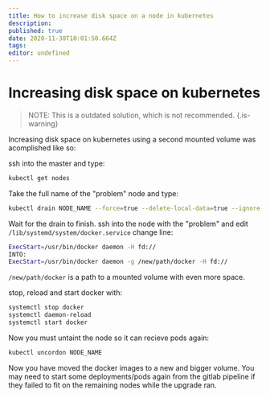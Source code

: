```yaml
---
title: How to increase disk space on a node in kubernetes
description: 
published: true
date: 2020-11-30T10:01:50.664Z
tags: 
editor: undefined
---
```


# Increasing disk space on kubernetes
> NOTE: This is a outdated solution, which is not recommended.
{.is-warning}

Increasing disk space on kubernetes using a second mounted volume was acomplished like so:

ssh into the master and type:
```bash 
kubectl get nodes
```

Take the full name of the "problem" node and type:
```bash 
kubectl drain NODE_NAME --force=true --delete-local-data=true --ignore-daemonsets=true
```

Wait for the drain to finish.
ssh into the node with the "problem" and edit ``` /lib/systemd/system/docker.service ``` change line:

```bash
ExecStart=/usr/bin/docker daemon -H fd://
INTO:
ExecStart=/usr/bin/docker daemon -g /new/path/docker -H fd://
```

```/new/path/docker``` is a path to a mounted volume with even more space.


stop, reload and start docker with:
```bash
systemctl stop docker
systemctl daemon-reload
systemctl start docker
```

Now you must untaint the node so it can recieve pods again: 
```bash
kubectl uncordon NODE_NAME
```
Now you have moved the docker images to a new and bigger volume. You may need to start some deployments/pods again from the gitlab pipeline if they failed to fit on the remaining nodes while the upgrade ran.